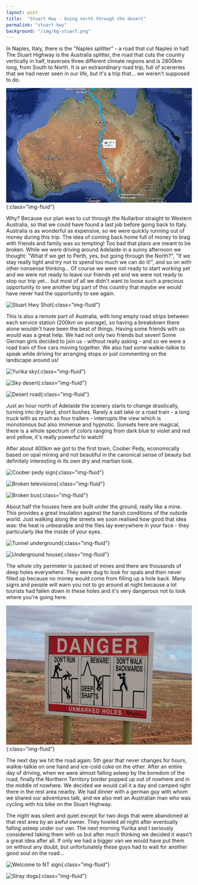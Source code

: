```yaml
---
layout: post
title:  "Stuart Hwy - Going north through the desert"
permalink: "stuart-hwy"
background: "/img/bg-stuart.png"
---
```


In Naples, Italy, there is the "Naples splitter" - a road that cut Naples in half.
The Stuart Highway is the Australia splitter, the road that cuts the country vertically in half,
traverses three different climate regions and is 2800km long, from South to North.
It is an extraordinary road trip, full of sceneries that we had never seen in our life, but it's a trip that... we weren't supposed to do.

![Stuart Hwy Map](/img/stuart-hwy-map.png){:class="img-fluid"}

Why? Because our plan was to cut through the Nullarbor straight to Western Australia, so that we could have found a last job before going back to Italy. Australia is as wonderful as expensive, so we were quickly running out of money during this trip. The idea of coming back home full of money to brag with friends and family was so tempting!
Too bad that plans are meant to be broken. While we were driving around Adelaide in a sunny afternoon we thought: "What if we get to Perth, yes, but going through the North?", "If we stay really tight and try not to spend too much we can do it!", and so on with other nonsense thinking...
Of course we were not ready to start working yet and we were not ready to leave our friends yet and we were not ready to stop our trip yet... but most of all we didn't want to loose such a precious opportunity to see another big part of this country that maybe we would have never had the opportunity to see again.

![Stuart Hwy Shot](https://farm2.staticflickr.com/1610/26448098022_38dc854aab_c.jpg){:class="img-fluid"}

This is also a remote part of Australia, with long empty road strips between each service station (200km on average), so having a breakdown there alone wouldn't have been the best of things. Having some friends with us would was a great help. We had not only two friends but seven!
Some German girls decided to join us - without really asking - and so we were a road train of five cars moving together. We also had some walkie-talkie to speak while driving for arranging stops or just commenting on the landscape around us!

![Yurika sky](https://farm2.staticflickr.com/1686/25935443394_44c2d99c98_c.jpg){:class="img-fluid"}

![Sky desert](https://farm2.staticflickr.com/1719/26267516840_b2105a514d_c.jpg){:class="img-fluid"}

![Desert road](https://farm2.staticflickr.com/1564/26514365696_e6be3032bb_c.jpg){:class="img-fluid"}

Just an hour north of Adelaide the scenery starts to change drastically, turning into dry land, short bushes. Rarely a salt lake or a road train - a long truck with as much as four trailers - interrupts the view which is monotonous but also immense and hypnotic. Sunsets here are magical, there is a whole spectrum of colors ranging from dark blue to violet and red and yellow, it's really powerful to watch!

After about 400km we got to the first town, Coober Pedy, economically based on opal mining and not beautiful in the canonical sense of beauty but definitely interesting in its own dry and martian look.

![Coober pedy sign](https://farm2.staticflickr.com/1698/25935468194_ba722272bc_c.jpg){:class="img-fluid"}

![Broken televisions](https://farm2.staticflickr.com/1581/26540444225_001279020e_c.jpg){:class="img-fluid"}

![Broken bus](https://farm2.staticflickr.com/1621/26540450875_0f1530760a_c.jpg){:class="img-fluid"}

About half the houses here are built under the ground, really like a mine. This provides a great insulation against the harsh conditions of the outside world. Just walking along the streets we soon realised how good that idea was: the heat is unbearable and the flies lay everywhere in your face - they particularly like the inside of your eyes.

![Tunnel underground](https://farm2.staticflickr.com/1705/25935494764_f45bf5aa2e_c.jpg){:class="img-fluid"}

![Underground house](https://farm2.staticflickr.com/1693/26540466705_f9137fac2d_c.jpg){:class="img-fluid"}

The whole city perimeter is packed of mines and there are thousands of deep holes everywhere. They were dug to look for opals and then never filled up because no money would come from filling up a hole back. Many signs and people will warn you not to go around at night because a lot tourists had fallen down in these holes and it's very dangerous not to look where you're going here.

![Warning sign mines](/img/dscf4947_coober_pedy.jpg){:class="img-fluid"}

The next day we hit the road again: 5th gear that never changes for hours, walkie-talkie on one hand and ice-cold coke on the other. After an entire day of driving, when we were almost falling asleep by the boredom of the road, finally the Northern Territory border popped up out of nowhere and in the middle of nowhere.
We decided we would call it a day and camped right there in the rest area nearby. We had dinner with a german guy with whom we shared our adventures talk, and we also met an Australian man who was cycling with his bike on the Stuart Highway.

The night was silent and quiet except for two dogs that were abandoned at that rest area by an awful owner. They howled all night after eventually falling asleep under our van. The next morning Yurika and I seriously considered taking them with us but after much thinking we decided it wasn't a great idea after all. If only we had a bigger van we would have put them on without any doubt, but unfortunately these guys had to wait for another good soul on the road...

![Welcome to NT sign](https://farm2.staticflickr.com/1529/26448189292_9aa15aaed9_c.jpg){:class="img-fluid"}

![Stray dogs](https://farm2.staticflickr.com/1492/25950852224_9dc9e2f6e8_c.jpg){:class="img-fluid"}
